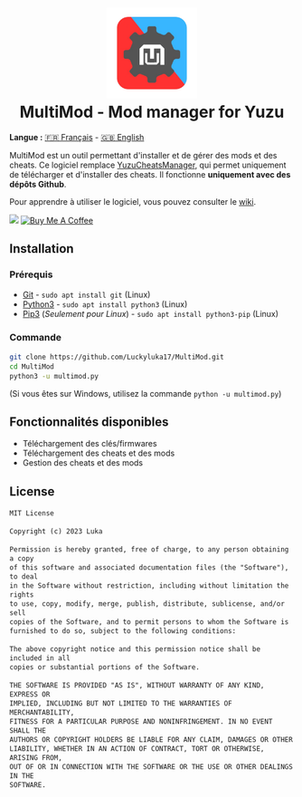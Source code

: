 <h1 align="center"><img src="assets/img/logo.png" width="160px"><br/>MultiMod - Mod manager for Yuzu</h1>

**Langue :** [🇫🇷 Français]() - [🇬🇧 English]()


MultiMod est un outil permettant d'installer et de gérer des mods et des cheats. Ce logiciel remplace [YuzuCheatsManager](https://github.com/Luckyluka17/YuzuCheatsManager), qui permet uniquement de télécharger et d'installer des cheats. Il fonctionne **uniquement avec des dépôts Github**. 

Pour apprendre à utiliser le logiciel, vous pouvez consulter le [wiki](https://github.com/Luckyluka17/MultiMod/wiki).

<a href=""><img src="https://www.allkpop.com/upload/2021/01/content/262046/1611711962-discord-button.png" width="105px"></a>
<a href="https://www.buymeacoffee.com/luckyluka17" target="_blank"><img src="https://cdn.buymeacoffee.com/buttons/v2/default-yellow.png" alt="Buy Me A Coffee" width="120px"></a>

## Installation

### Prérequis

- [Git](https://git-scm.com/downloads) - `sudo apt install git` (Linux)
- [Python3](https://www.python.org/downloads/) - `sudo apt install python3` (Linux)
- [Pip3]() (_Seulement pour Linux_) - `sudo apt install python3-pip` (Linux)

### Commande

```sh
git clone https://github.com/Luckyluka17/MultiMod.git
cd MultiMod
python3 -u multimod.py
```
(Si vous êtes sur Windows, utilisez la commande `python -u multimod.py`)

## Fonctionnalités disponibles

- Téléchargement des clés/firmwares
- Téléchargement des cheats et des mods
- Gestion des cheats et des mods

## License
```
MIT License

Copyright (c) 2023 Luka

Permission is hereby granted, free of charge, to any person obtaining a copy
of this software and associated documentation files (the "Software"), to deal
in the Software without restriction, including without limitation the rights
to use, copy, modify, merge, publish, distribute, sublicense, and/or sell
copies of the Software, and to permit persons to whom the Software is
furnished to do so, subject to the following conditions:

The above copyright notice and this permission notice shall be included in all
copies or substantial portions of the Software.

THE SOFTWARE IS PROVIDED "AS IS", WITHOUT WARRANTY OF ANY KIND, EXPRESS OR
IMPLIED, INCLUDING BUT NOT LIMITED TO THE WARRANTIES OF MERCHANTABILITY,
FITNESS FOR A PARTICULAR PURPOSE AND NONINFRINGEMENT. IN NO EVENT SHALL THE
AUTHORS OR COPYRIGHT HOLDERS BE LIABLE FOR ANY CLAIM, DAMAGES OR OTHER
LIABILITY, WHETHER IN AN ACTION OF CONTRACT, TORT OR OTHERWISE, ARISING FROM,
OUT OF OR IN CONNECTION WITH THE SOFTWARE OR THE USE OR OTHER DEALINGS IN THE
SOFTWARE.

```